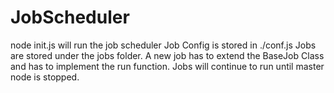# JobScheduler

node init.js will run the job scheduler
Job Config is stored in ./conf.js
Jobs are stored under the jobs folder.
A new job has to extend the BaseJob Class and has to implement the run function.
Jobs will continue to run until master node is stopped.
